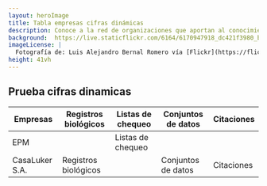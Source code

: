 ```yaml
---
layout: heroImage
title: Tabla empresas cifras dinámicas
description: Conoce a la red de organizaciones que aportan al conocimiento libre y gratuito sobre biodiversidad en el país.
background:  https://live.staticflickr.com/6164/6170947918_dc421f3980_b.jpg
imageLicense: |
  Fotografía de: Luis Alejandro Bernal Romero vía [Flickr](https://flic.kr/p/apiHPL) 
height: 41vh
---
```



## Prueba cifras dinamicas

| Empresas |  Registros biológicos |  Listas de chequeo  | Conjuntos de datos  | Citaciones  |
|---|---|---|---|---|
| EPM |  <span data-ajax-url="https://api.gbif.org/v1/occurrence/search?publishingOrg=d42b7e5d-a3e5-4fc2-8b3d-105336d70898" data-ajax-path="count"></span> |  Listas de chequeo  | <span data-ajax-url="https://api.gbif.org/v1/literature/search?publishingOrganizationKey=d42b7e5d-a3e5-4fc2-8b3d-105336d70898" data-ajax-path="count"></span> |
| CasaLuker S.A. |  Registros biológicos | <span data-ajax-url="https://api.gbif.org/v1/literature/search?publishingOrganizationKey=d42b7e5d-a3e5-4fc2-8b3d-105336d70898" data-ajax-path="count"></span> | Conjuntos de datos  | Citaciones  |
